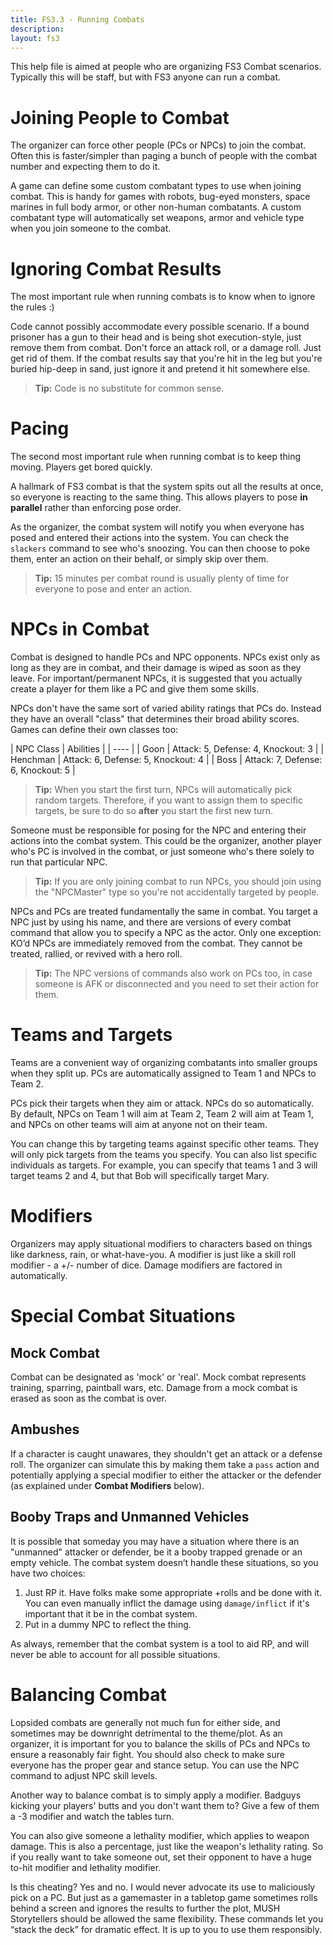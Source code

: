 ```yaml
---
title: FS3.3 - Running Combats
description:
layout: fs3
---
```


This help file is aimed at people who are organizing FS3 Combat scenarios.  Typically this will be staff, but with FS3 anyone can run a combat.

# Joining People to Combat

The organizer can force other people (PCs or NPCs) to join the combat.  Often this is faster/simpler than paging a bunch of people with the combat number and expecting them to do it.

A game can define some custom combatant types to use when joining combat.  This is handy for games with robots, bug-eyed monsters, space marines in full body armor, or other non-human combatants.  A custom combatant type will automatically set weapons, armor and vehicle type when you join someone to the combat. 

# Ignoring Combat Results

The most important rule when running combats is to know when to ignore the rules :)

Code cannot possibly accommodate every possible scenario.   If a bound prisoner has a gun to their head and is being shot execution-style, just remove them from combat.  Don't force an attack roll, or a damage roll.  Just get rid of them.   If the combat results say that you're hit in the leg but you're buried hip-deep in sand, just ignore it and pretend it hit somewhere else.

> <i class="fa fa-info-circle" aria-hidden="true"></i> **Tip:** Code is no substitute for common sense.

# Pacing

The second most important rule when running combat is to keep thing moving.  Players get bored quickly.

A hallmark of FS3 combat is that the system spits out all the results at once, so everyone is reacting to the same thing.  This allows players to pose **in parallel** rather than enforcing pose order.

As the organizer, the combat system will notify you when everyone has posed and entered their actions into the system. You can check the `slackers` command to see who's snoozing. You can then choose to poke them, enter an action on their behalf, or simply skip over them. 

> <i class="fa fa-info-circle" aria-hidden="true"></i> **Tip:** 15 minutes per combat round is usually plenty of time for everyone to pose and enter an action.

# NPCs in Combat

Combat is designed to handle PCs and NPC opponents.  NPCs exist only as long as they are in combat, and their damage is wiped as soon as they leave.  For important/permanent NPCs, it is suggested that you actually create a player for them like a PC and give them some skills.

NPCs don't have the same sort of varied ability ratings that PCs do.  Instead they have an overall "class" that determines their broad ability scores.  Games can define their own classes too:

| NPC Class | Abilities  |
| ---- |
| Goon | Attack: 5, Defense: 4, Knockout: 3 |
| Henchman | Attack: 6, Defense: 5, Knockout: 4 |
| Boss | Attack: 7, Defense: 6, Knockout: 5 |

> <i class="fa fa-info-circle" aria-hidden="true"></i> **Tip:** When you start the first turn, NPCs will automatically pick random targets.  Therefore, if you want to assign them to specific targets, be sure to do so **after** you start the first new turn.

Someone must be responsible for posing for the NPC and entering their actions into the combat system.  This could be the organizer, another player who's PC is involved in the combat, or just someone who's there solely to run that particular NPC. 
 
> <i class="fa fa-info-circle" aria-hidden="true"></i> **Tip:** If you are only joining combat to run NPCs, you should join using the "NPCMaster" type so you're not accidentally targeted by people.
 
NPCs and PCs are treated fundamentally the same in combat. You target a NPC just by using his name, and there are versions of every combat command that allow you to specify a NPC as the actor. Only one exception: KO’d NPCs are immediately removed from the combat. They cannot be treated, rallied, or revived with a hero roll. 
 
> <i class="fa fa-info-circle" aria-hidden="true"></i> **Tip:** The NPC versions of commands also work on PCs too, in case someone is AFK or disconnected and you need to set their action for them.

# Teams and Targets

Teams are a convenient way of organizing combatants into smaller groups when they split up. PCs are automatically assigned to Team 1 and NPCs to Team 2.

PCs pick their targets when they aim or attack. NPCs do so automatically. By default, NPCs on Team 1 will aim at Team 2, Team 2 will aim at Team 1, and NPCs on other teams will aim at anyone not on their team. 

You can change this by targeting teams against specific other teams. They will only pick targets from the teams you specify. You can also list specific individuals as targets. For example, you can specify that teams 1 and 3 will target teams 2 and 4, but that Bob will specifically target Mary. 

# Modifiers

Organizers may apply situational modifiers to characters based on things like darkness, rain, or what-have-you. A modifier is just like a skill roll modifier - a +/- number of dice.  Damage modifiers are factored in automatically.

# Special Combat Situations

## Mock Combat

Combat can be designated as 'mock' or 'real'. Mock combat represents training, sparring, paintball wars, etc.  Damage from a mock combat is erased as soon as the combat is over. 

## Ambushes

If a character is caught unawares, they shouldn't get an attack or a defense roll.  The organizer can simulate this by making them take a `pass` action and potentially applying a special modifier to either the attacker or the defender (as explained under **Combat Modifiers** below).

## Booby Traps and Unmanned Vehicles

It is possible that someday you may have a situation where there is an "unmanned" attacker or defender, be it a booby trapped grenade or an empty vehicle. The combat system doesn’t handle these situations, so you have two choices: 
 
1. Just RP it. Have folks make some appropriate +rolls and be done with it. You can even manually inflict the damage using `damage/inflict` if it's important that it be in the combat system. 
2. Put in a dummy NPC to reflect the thing.
 
As always, remember that the combat system is a tool to aid RP, and will never be able to account for all possible situations. 

# Balancing Combat

Lopsided combats are generally not much fun for either side, and sometimes may be downright detrimental to the theme/plot. As an organizer, it is important for you to balance the skills of PCs and NPCs to ensure a reasonably fair fight. You should also check to make sure everyone has the proper gear and stance setup. You can use the NPC command to adjust NPC skill levels. 
 
Another way to balance combat is to simply apply a modifier. Badguys kicking your players' butts and you don't want them to? Give a few of them a -3 modifier and watch the tables turn. 
 
You can also give someone a lethality modifier, which applies to weapon damage. This is also a percentage, just like the weapon's lethality rating. So if you really want to take someone out, set their opponent to have a huge to-hit modifier and lethality modifier.
 
Is this cheating? Yes and no. I would never advocate its use to maliciously pick on a PC.   But just as a gamemaster in a tabletop game sometimes rolls behind a screen and ignores the results to further the plot, MUSH Storytellers should be allowed the same flexibility. These commands let you “stack the deck” for dramatic effect. It is up to you to use them responsibly.

